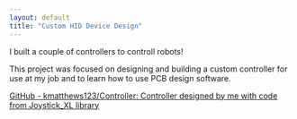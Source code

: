 ```yaml
---
layout: default
title: "Custom HID Device Design"
---
```


I built a couple of controllers to controll robots!


<!--more-->

This project was focused on designing and building a custom controller for use at my job and to learn how to use PCB design software.

[GitHub - kmatthews123/Controller: Controller designed by me with code from Joystick_XL library](https://github.com/kmatthews123/Controller)
